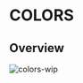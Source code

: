 # COLORS
## Overview
![colors-wip](https://user-images.githubusercontent.com/68283243/224425710-d215c378-2e37-4b30-8743-e7de00db6367.png)

##
##
